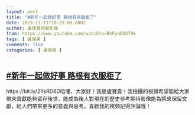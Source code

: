 ```yaml
---
layout: post
title: "#新年一起做好事 路根有衣服柜了"
date: 2023-11-11T18:25:08.000Z
author: 盧保貴視覺影像
from: https://www.youtube.com/watch?v=BhFyaDGUT9k
tags: [ 盧保貴 ]
comments: True
categories: [ 盧保貴 ]
---
```

<!--1699727108000-->
[#新年一起做好事 路根有衣服柜了](https://www.youtube.com/watch?v=BhFyaDGUT9k)
------

<div>
https://bit.ly/2YsRD8D哈嘍，大家好！我是盧寶貴！我拍攝的視頻希望能給大家帶來貢獻能夠留存後世，能成為後人對現在的歷史參考期待影像能為將來保留文獻，給人們帶來更多的意義與思考。喜歡我的視頻記得評論哦！
</div>
